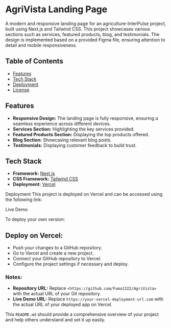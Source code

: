 # AgriVista Landing Page

A modern and responsive landing page for an agriculture-InterPulse project, built using Next.js and Tailwind CSS. This project showcases various sections such as services, featured products, blog, and testimonials. The design is implemented based on a provided Figma file, ensuring attention to detail and mobile responsiveness.

## Table of Contents

- [Features](#features)
- [Tech Stack](#tech-stack)
- [Deployment](#deployment)
- [License](#license)

## Features

- **Responsive Design:** The landing page is fully responsive, ensuring a seamless experience across different devices.
- **Services Section:** Highlighting the key services provided.
- **Featured Products Section:** Displaying the top products offered.
- **Blog Section:** Showcasing relevant blog posts.
- **Testimonials:** Displaying customer feedback to build trust.

## Tech Stack

- **Framework:** [Next.js](https://nextjs.org/)
- **CSS Framework:** [Tailwind CSS](https://tailwindcss.com/)
- **Deployment:** [Vercel](https://vercel.com/)

Deployment
This project is deployed on Vercel and can be accessed using the following link:

Live Demo

To deploy your own version:

## Deploy on Vercel:

- Push your changes to a GitHub repository.
- Go to Vercel and create a new project.
- Connect your GitHub repository to Vercel.
- Configure the project settings if necessary and deploy.


### Notes:

- **Repository URL:** Replace `<https://github.com/Fuma1322/AgriVista>` with the actual URL of your Git repository.
- **Live Demo URL:** Replace `https://your-vercel-deployment-url.com` with the actual URL of your deployed app on Vercel.

This `README.md` should provide a comprehensive overview of your project and help others understand and set it up easily.
